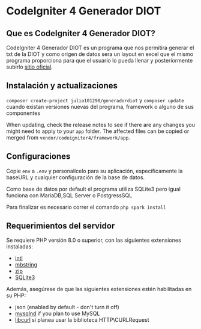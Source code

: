 # CodeIgniter 4 Generador DIOT

## Que es CodeIgniter 4 Generador DIOT?

CodeIgniter 4 Generador DIOT es un programa que nos permitira generar el txt de la DIOT y como origen de datos sera un layout en excel que el mismo programa proporciona para que el usuario lo pueda llenar y posteriormente subirlo  [sitio oficial](https://cesarsystems.com.mx/).


## Instalación y actualizaciones

`composer create-project julio101290/generadordiot` y `composer update` cuando existan versiones nuevas del programa, framework o alguno de sus componentes

When updating, check the release notes to see if there are any changes you might need to apply
to your `app` folder. The affected files can be copied or merged from
`vendor/codeigniter4/framework/app`.

## Configuraciones

Copie `env` a `.env` y personalícelo para su aplicación, específicamente la baseURL
y cualquier configuración de la base de datos.

Como base de datos por default el programa utiliza SQLite3 pero igual funciona con MariaDB,SQL Server o PostgressSQL

Para finalizar es necesario correr el comando 
`php spark install`


## Requerimientos del servidor

Se requiere PHP versión 8.0 o superior, con las siguientes extensiones instaladas:

- [intl](http://php.net/manual/en/intl.requirements.php)
- [mbstring](http://php.net/manual/en/mbstring.installation.php)
- [zip](https://www.php.net/manual/en/zip.installation.php)
- [SQLite3](https://www.php.net/manual/en/sqlite3.installation.php)



Además, asegúrese de que las siguientes extensiones estén habilitadas en su PHP:

- json (enabled by default - don't turn it off)
- [mysqlnd](http://php.net/manual/en/mysqlnd.install.php) if you plan to use MySQL
- [libcurl](http://php.net/manual/en/curl.requirements.php) si planea usar la biblioteca HTTP\CURLRequest
